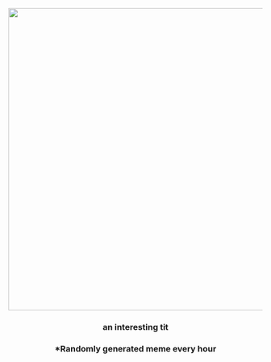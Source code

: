 <p align="center">
        <img src="https://i.redd.it/o97hu4rv2wr81.gif" width="600" height="600">
        </p>
        <h3 align="center">an interesting tit</h3>
        <h3 align="center">*Randomly generated meme every hour</h3>
    
